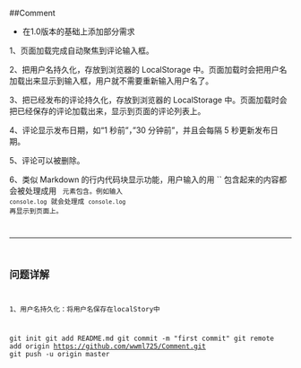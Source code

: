 ##Comment
- 在1.0版本的基础上添加部分需求

1、页面加载完成自动聚焦到评论输入框。

2、把用户名持久化，存放到浏览器的 LocalStorage 中。页面加载时会把用户名加载出来显示到输入框，用户就不需要重新输入用户名了。

3、把已经发布的评论持久化，存放到浏览器的 LocalStorage 中。页面加载时会把已经保存的评论加载出来，显示到页面的评论列表上。

4、评论显示发布日期，如“1 秒前”，”30 分钟前”，并且会每隔 5 秒更新发布日期。

5、评论可以被删除。

6、类似 Markdown 的行内代码块显示功能，用户输入的用 `` 包含起来的内容都会被处理成用 <code> 元素包含。例如输入 `console.log` 就会处理成 <code>console.log</code> 再显示到页面上。


---------------
## 问题详解
1、用户名持久化：将用户名保存在localStory中



git init
git add README.md
git commit -m "first commit"
git remote add origin https://github.com/wwml725/Comment.git
git push -u origin master